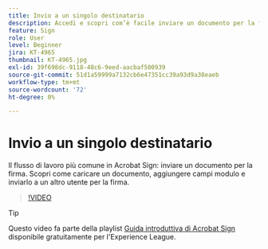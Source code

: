 ```yaml
---
title: Invio a un singolo destinatario
description: Accedi e scopri com’è facile inviare un documento per la firma
feature: Sign
role: User
level: Beginner
jira: KT-4965
thumbnail: KT-4965.jpg
exl-id: 39f698dc-9118-48c6-9eed-aacbaf500939
source-git-commit: 51d1a59999a7132cb6e47351cc39a93d9a38eaeb
workflow-type: tm+mt
source-wordcount: '72'
ht-degree: 0%

---
```


# Invio a un singolo destinatario

Il flusso di lavoro più comune in Acrobat Sign: inviare un documento per la firma. Scopri come caricare un documento, aggiungere campi modulo e inviarlo a un altro utente per la firma.

>[!VIDEO](https://video.tv.adobe.com/v/341295?quality=12&learn=on&hidetitle=true)

>[!TIP]
>
>Questo video fa parte della playlist [Guida introduttiva di Acrobat Sign](https://experienceleague.adobe.com/it/playlists/acrobat-sign-get-started-business-users) disponibile gratuitamente per l&#39;Experience League.